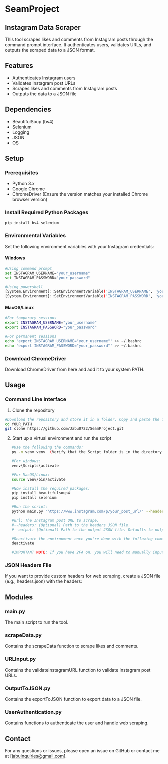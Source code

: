 # SeamProject

## Instagram Data Scraper

This tool scrapes likes and comments from Instagram posts through the command prompt interface. It authenticates users, validates URLs, and outputs the scraped data to a JSON format. 

## Features
- Authenticates Instagram users
- Validates Instagram post URLs
- Scrapes likes and comments from Instagram posts
- Outputs the data to a JSON file

## Dependencies
- BeautifulSoup (bs4)
- Selenium
- Logging
- JSON
- OS

## Setup

### Prerequisites
- Python 3.x
- Google Chrome
- ChromeDriver (Ensure the version matches your installed Chrome browser version)

### Install Required Python Packages

```sh
pip install bs4 selenium
```

### Environmental Variables

Set the following environment variables with your Instagram credentials:

#### Windows
```sh
#Using command prompt
set INSTAGRAM_USERNAME="your_username"
set INSTAGRAM_PASSWORD="your_password"

#Using powershell
[System.Environment]::SetEnvironmentVariable('INSTAGRAM_USERNAME', 'your_username', 'User')
[System.Environment]::SetEnvironmentVariable('INSTAGRAM_PASSWORD', 'your_password', 'User')
```

#### MacOS/Linux
```sh
#For temporary sessions
export INSTAGRAM_USERNAME="your_username"
export INSTAGRAM_PASSWORD="your_password"

#For permanent sessions
echo 'export INSTAGRAM_USERNAME="your_username"' >> ~/.bashrc
echo 'export INSTAGRAM_PASSWORD="your_password"' >> ~/.bashrc
```

### Download ChromeDriver

Download ChromeDriver from here and add it to your system PATH.

## Usage
### Command Line Interface
1. Clone the repository
```sh
#Download the repository and store it in a folder. Copy and paste the folder's path and then use the following commands:
cd YOUR_PATH
git clone https://github.com/Jabu0722/SeamProject.git
```
2. Start up a virtual environment and run the script
```sh
   #Use the following the commands:
   py -m venv venv  (Verify that the Script folder is in the directory after the installation is done)

   #For windows:
   venv\Scripts\activate

   #For MacOS/Linux:
   source venv/bin/activate

   #Now install the required packages:
   pip install beautifulsoup4
   pip install selenium

   #Run the script:
   python main.py "https://www.instagram.com/p/your_post_url/" --headers "path/to/headers.json" --output "path/to/output.json"

   #url: The Instagram post URL to scrape.
   #--headers: (Optional) Path to the headers JSON file.
   #--output: (Optional) Path to the output JSON file. Defaults to output.json if not provided.

   #Deactivate the environment once you're done with the following command:
   deactivate

   #IMPORTANT NOTE: If you have 2FA on, you will need to manually input your credentials and then press enter in the command line when done
 ```  
### JSON Headers File
If you want to provide custom headers for web scraping, create a JSON file (e.g., headers.json) with the headers:

## Modules

### main.py
The main script to run the tool.

### scrapeData.py
Contains the scrapeData function to scrape likes and comments.

### URLInput.py
Contains the validateInstagramURL function to validate Instagram post URLs.

### OutputToJSON.py
Contains the exportToJSON function to export data to a JSON file.

### UserAuthentication.py
Contains functions to authenticate the user and handle web scraping.

## Contact

For any questions or issues, please open an issue on GitHub or contact me at [jabuinquiries@gmail.com].





   











